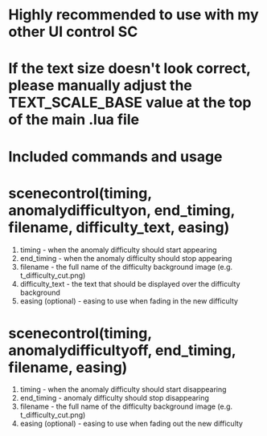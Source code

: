 # Highly recommended to use with my other UI control SC
# If the text size doesn't look correct, please manually adjust the TEXT_SCALE_BASE value at the top of the main .lua file
# Included commands and usage
# scenecontrol(timing, anomalydifficultyon, end_timing, filename, difficulty_text, easing)
1. timing - when the anomaly difficulty should start appearing
2. end_timing - when the anomaly difficulty should stop appearing
3. filename - the full name of the difficulty background image (e.g. t_difficulty_cut.png)
4. difficulty_text - the text that should be displayed over the difficulty background
5. easing (optional) - easing to use when fading in the new difficulty


# scenecontrol(timing, anomalydifficultyoff, end_timing, filename, easing)
1. timing - when the anomaly difficulty should start disappearing
2. end_timing - anomaly difficulty should stop disappearing
3. filename - the full name of the difficulty background image (e.g. t_difficulty_cut.png)
4. easing (optional) - easing to use when fading out the new difficulty
